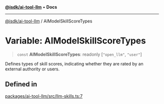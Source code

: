[**@isdk/ai-tool-llm**](../README.md) • **Docs**

***

[@isdk/ai-tool-llm](../globals.md) / AIModelSkillScoreTypes

# Variable: AIModelSkillScoreTypes

> `const` **AIModelSkillScoreTypes**: readonly [`"open_llm"`, `"user"`]

Defines types of skill scores, indicating whether they are rated by an external authority or users.

## Defined in

[packages/ai-tool-llm/src/llm-skills.ts:7](https://github.com/isdk/ai-tool-llm.js/blob/513ef97c99c1327a132052f4cc5520be2c9cf2e0/src/llm-skills.ts#L7)
